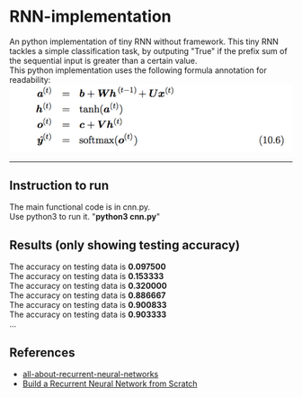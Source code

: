 # RNN-implementation
An python implementation of tiny RNN without framework.
This tiny RNN tackles a simple classification task, by outputing "True" if the prefix sum of the sequential input is greater than a certain value.  
This python implementation uses the following formula annotation for readability:
![rnn_formula](imgs/rnn_formula.png)  

- - -
## Instruction to run
The main functional code is in cnn.py.  
Use python3 to run it. "**python3 cnn.py**"   

## Results (only showing testing accuracy)
The accuracy on testing data is **0.097500**  
The accuracy on testing data is **0.153333**  
The accuracy on testing data is **0.320000**  
The accuracy on testing data is **0.886667**  
The accuracy on testing data is **0.900833**  
The accuracy on testing data is **0.903333**  
...

## References

 - [all-about-recurrent-neural-networks](https://medium.com/@jianqiangma/all-about-recurrent-neural-networks-9e5ae2936f6e)  
 - [Build a Recurrent Neural Network from Scratch](https://www.analyticsvidhya.com/blog/2019/01/fundamentals-deep-learning-recurrent-neural-networks-scratch-python/) 
